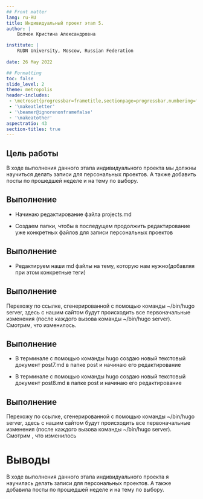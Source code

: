 ```yaml
---
## Front matter
lang: ru-RU
title: Индивидуальный проект этап 5.
author: |
	Волчок Кристина Александровна 

institute: |
	RUDN University, Moscow, Russian Federation
	
date: 26 May 2022

## Formatting
toc: false
slide_level: 2
theme: metropolis
header-includes: 
 - \metroset{progressbar=frametitle,sectionpage=progressbar,numbering=fraction}
 - '\makeatletter'
 - '\beamer@ignorenonframefalse'
 - '\makeatother'
aspectratio: 43
section-titles: true
---
```




## Цель работы



 В ходе выполнения данного этапа индивидуального проекта мы должны научиться делать записи для персональных проектов. А также добавить посты по прошедшей неделе и на тему по выбору.


## Выполнение 

- Начинаю редактирование файла  projects.md 

- Создаем папки, чтобы в последущем продолжить редактирование уже конкретных файлов для записи персональных проектов

## Выполнение 

- Редактируем наши md файлы на  тему, которую нам нужно(добавляя при этом конкретные теги)




## Выполнение 


Перехожу по ссылке, сгенерированной с помощью команды ~/bin/hugo server, здесь с нашим сайтом будут происходить все первоначальные изменения (после каждого вызова команды ~/bin/hugo server). Смотрим, что изменилось.



## Выполнение 

- В терминале с помощью команды hugo создаю новый текстовый документ
post7.md в папке post и начинаю его редактирование


- В терминале с помощью команды hugo создаю новый текстовый документ
post8.md в папке post и начинаю его редактирование




## Выполнение 


Перехожу по ссылке, сгенерированной с помощью команды ~/bin/hugo server, здесь с нашим сайтом будут происходить все первоначальные изменения (после каждого вызова команды ~/bin/hugo server). Смотрим , что изменилось

# Выводы


 В ходе выполнения данного этапа индивидуального проекта я научилась делать записи для персональных проектов. А также добавила посты по прошедшей неделе и на тему по выбору.



